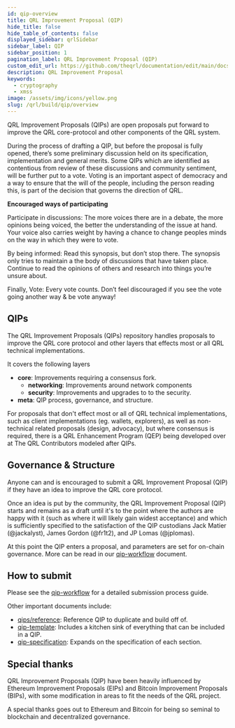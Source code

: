 ```yaml
---
id: qip-overview
title: QRL Improvement Proposal (QIP)
hide_title: false
hide_table_of_contents: false
displayed_sidebar: qrlSidebar
sidebar_label: QIP
sidebar_position: 1
pagination_label: QRL Improvement Proposal (QIP)
custom_edit_url: https://github.com/theqrl/documentation/edit/main/docs/Build/QIP/qip.md
description: QRL Improvement Proposal
keywords:
  - cryptography
  - xmss
image: /assets/img/icons/yellow.png
slug: /qrl/build/qip/overview
---
```



QRL Improvement Proposals (QIPs) are open proposals put forward to improve the QRL core-protocol and other components of the QRL system.

During the process of drafting a QIP, but before the proposal is fully opened, there’s some preliminary discussion held on its specification, implementation and general merits. Some QIPs which are identified as contentious from review of these discussions and community sentiment, will be further put to a vote. Voting is an important aspect of democracy and a way to ensure that the will of the people, including the person reading this, is part of the decision that governs the direction of QRL.

**Encouraged ways of participating**

Participate in discussions: The more voices there are in a debate, the more opinions being voiced, the better the understanding of the issue at hand. Your voice also carries weight by having a chance to change peoples minds on the way in which they were to vote.

By being informed: Read this synopsis, but don’t stop there. The synopsis only tries to maintain a the body of discussions that have taken place. Continue to read the opinions of others and research into things you’re unsure about.

Finally, Vote: Every vote counts. Don’t feel discouraged if you see the vote going another way & be vote anyway!

## QIPs

The QRL Improvement Proposals (QIPs) repository handles proposals to improve the QRL core protocol and other layers that effects most or all QRL technical implementations. 

It covers the following layers

- **core**: Improvements requiring a consensus fork.
  - **networking**: Improvements around network components
  - **security**: Improvements and upgrades to to the security.
- **meta**: QIP process, governance, and structure.

For proposals that don't effect most or all of QRL technical implementations, such as client implementations (eg. wallets, explorers), as well as non-technical related proposals (design, advocacy), but where consensus is required, there is a QRL Enhancement Program (QEP) being developed over at The QRL Contributors modeled after QIPs.

## Governance & Structure

Anyone can and is encouraged to submit a QRL Improvement Proposal (QIP) if they have an idea to improve the QRL core protocol.

Once an idea is put by the community, the QRL Improvement Proposal (QIP) starts and remains as a draft until it's to the point where the authors are happy with it (such as where it will likely gain widest acceptance) and which is sufficiently specified to the satisfaction of the QIP custodians Jack Matier (@jackalyst), James Gordon (@fr1t2), and JP Lomas (@jplomas).  

At this point the QIP enters a proposal, and parameters are set for on-chain governance. More can be read in our [qip-workflow](../../../qrl/build/qip/qip-workflow) document.

## How to submit

Please see the [qip-workflow](../../../qrl/build/qip/qip-workflow) for a detailed submission process guide.

Other important documents include:

- [qips/reference](../../../qrl/build/qip/qip-reference): Reference QIP to duplicate and build off of.
- [qip-template](../../../qrl/build/qip/qip-template): Includes a kitchen sink of everything that can be included in a QIP.
- [qip-specification](../../../qrl/build/qip/qip-specification): Expands on the specification of each section.

## Special thanks

QRL Improvement Proposals (QIP) have been heavily influenced by Ethereum Improvement Proposals (EIPs) and Bitcoin Improvement Proposals (BIPs), with some modification in areas to fit the needs of the QRL project.

A special thanks goes out to Ethereum and Bitcoin for being so seminal to blockchain and decentralized governance.